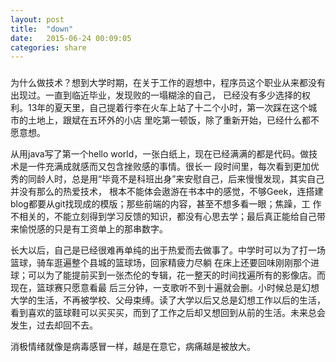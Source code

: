 ```yaml
---
layout: post
title:  "down"
date:   2015-06-24 00:09:05
categories: share
---
```

### 
为什么做技术？想到大学时期，在关于工作的遐想中，程序员这个职业从来都没有出现过。一直到临近毕业，发现败的一塌糊涂的自己，
已经没有多少选择的权利。13年的夏天里，自己提着行李在火车上站了十二个小时，第一次踩在这个城市的土地上，跟斌在五环外的小店
里吃第一顿饭，除了重新开始，已经什么都不愿意想。

从用java写了第一个hello world，一张白纸上，现在已经满满的都是代码。做技术是一件充满成就感而又包含挫败感的事情。很长一
段时间里，每次看到更加优秀的同龄人时，总是用“毕竟不是科班出身”来安慰自己，后来慢慢发现，其实自己并没有那么的热爱技术，
根本不能体会遨游在书本中的感觉，不够Geek，连搭建blog都要从git找现成的模版；那些前端的内容，甚至不想多看一眼；焦躁，工
作不相关的，不能立刻得到学习反馈的知识，都没有心思去学；最后真正能给自己带来愉悦感的只是有工资单上的那串数字。

长大以后，自己是已经很难再单纯的出于热爱而去做事了。中学时可以为了打一场篮球，骑车逛遍整个县城的篮球场，回家精疲力尽躺
在床上还要回味刚刚那个进球；可以为了能提前买到一张杰伦的专辑，花一整天的时间找遍所有的影像店。而现在，篮球赛只愿意看最
后三分钟，一支歌听不到十遍就会删。小时候总是幻想大学的生活，不再被学校、父母束缚。读了大学以后又总是幻想工作以后的生活，
看到喜欢的篮球鞋可以买买买，而到了工作之后却又想回到从前的生活。未来总会发生，过去却回不去。    

消极情绪就像是病毒感冒一样，越是在意它，病痛越是被放大。
